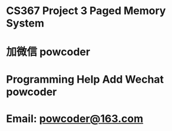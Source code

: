 # CS367 Project 3 Paged Memory System
# 加微信 powcoder

# Programming Help Add Wechat powcoder

# Email: powcoder@163.com

